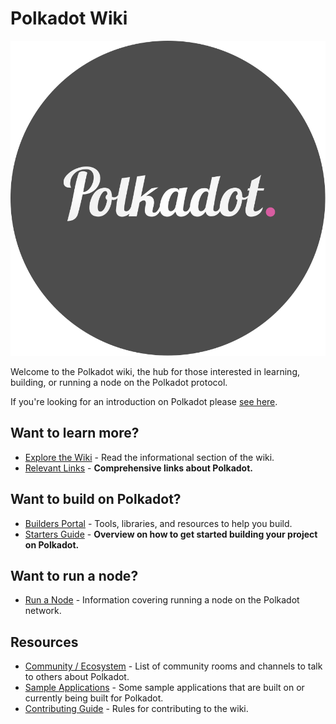 # Polkadot Wiki

<img class ="polkadot-logo" src="./img/logo.svg"></img>

Welcome to the Polkadot wiki, the hub for those interested in learning, building, or running a node on the Polkadot protocol.

If you're looking for an introduction on Polkadot please [see here](./learn/introduction.md).

## Want to learn more?

- [Explore the Wiki](./polkadot/learn/index.md) - Read the informational section of the wiki.
- [Relevant Links](./polkadot/learn/relevant-links.md) - **Comprehensive links about Polkadot.**

## Want to build on Polkadot?

- [Builders Portal](./polkadot/build) - Tools, libraries, and resources to help you build.
- [Starters Guide](./polkadot/build/build-with-polkadot.md) - **Overview on how to get started building your project on Polkadot.**

## Want to run a node?

- [Run a Node](./polkadot/node/) - Information covering running a node on the Polkadot network.

## Resources

- [Community / Ecosystem](./community.md) - List of community rooms and channels to talk to others about Polkadot.
- [Sample Applications](./polkadot/build/examples/) - Some sample applications that are built on or currently being built for Polkadot.
- [Contributing Guide](./contributing.md) - Rules for contributing to the wiki.
